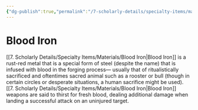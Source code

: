 ```yaml
---
{"dg-publish":true,"permalink":"/7-scholarly-details/specialty-items/materials/blood-iron/","noteIcon":""}
---
```


# Blood Iron

[[7. Scholarly Details/Specialty Items/Materials/Blood Iron\|Blood Iron]] is a rust-red metal that is a special form of steel (despite the name) that is infused with blood in the forging process— usually that of ritualistically sacrificed and oftentimes sacred animal such as a rooster or bull (though in certain circles or desperate situations, a human sacrifice might be used). [[7. Scholarly Details/Specialty Items/Materials/Blood Iron\|Blood Iron]] weapons are said to thirst for fresh blood, dealing additional damage when landing a successful attack on an uninjured target. 